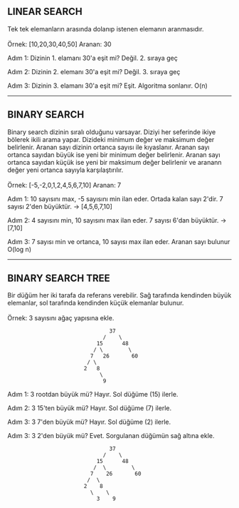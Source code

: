 ## LINEAR SEARCH

Tek tek elemanların arasında dolanıp istenen elemanın aranmasıdır.
\
\
Örnek: [10,20,30,40,50] Aranan: 30

Adım 1: Dizinin 1. elamanı 30'a eşit mi? Değil. 2. sıraya geç

Adım 2: Dizinin 2. elemanı 30'a eşit mi? Değil. 3. sıraya geç

Adım 3: Dizinin 3. elamanı 30'a eşit mi? Eşit. Algoritma sonlanır. O(n)

---

## BINARY SEARCH

Binary search dizinin sıralı olduğunu varsayar. Diziyi her seferinde ikiye bölerek ikili arama yapar. Dizideki minimum değer ve maksimum değer belirlenir. Aranan sayı dizinin ortanca sayısı ile kıyaslanır. Aranan sayı ortanca sayıdan büyük ise yeni bir minimum değer belirlenir. Aranan sayı ortanca sayıdan küçük ise yeni bir maksimum değer belirlenir ve aranann değer yeni ortanca sayıyla karşılaştırılır.
\
\
Örnek: [-5,-2,0,1,2,4,5,6,7,10] Aranan: 7

Adım 1: 10 sayısını max, -5 sayısını min ilan eder. Ortada kalan sayı 2'dir. 7 sayısı 2'den büyüktür. &#8594; [4,5,6,7,10]

Adım 2: 4 sayısını min, 10 sayısını max ilan eder. 7 sayısı 6'dan büyüktür. &#8594; [7,10]

Adım 3: 7 sayısı min ve ortanca, 10 sayısı max ilan eder. Aranan sayı bulunur O(log n)


---

## BINARY SEARCH TREE

Bir düğüm her iki tarafa da referans verebilir. Sağ tarafında kendinden büyük elemanlar, sol tarafında kendinden küçük elemanlar bulunur.
\
\
Örnek: 3 sayısını ağaç yapısına ekle.

                                    37
                                  /    \
                                15      48
                               / \        \
                              7   26       60
                             / \
                            2   8
                                 \
                                  9

Adım 1: 3 rootdan büyük mü? Hayır. Sol düğüme (15) ilerle.

Adım 2: 3 15'ten büyük mü? Hayır. Sol düğüme (7) ilerle.

Adım 3: 3 7'den büyük mü? Hayır. Sol düğüme (2) ilerle.

Adım 3: 3 2'den büyük mü? Evet. Sorgulanan düğümün sağ altına ekle.

                                    37
                                  /    \
                                15      48
                               /  \        \
                              7    26       60
                             /  \
                            2    8
                              \    \
                                3    9

